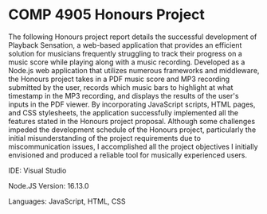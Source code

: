 # COMP 4905 Honours Project

The following Honours project report details the successful development of Playback Sensation, 
a web-based application that provides an efficient solution for musicians frequently struggling to track their progress on a music score while playing along with a music recording. 
Developed as a Node.js web application that utilizes numerous frameworks and middleware, the Honours project takes in a PDF music score and MP3 recording submitted by the user, 
records which music bars to highlight at what timestamp in the MP3 recording, and displays the results of the user's inputs in the PDF viewer. 
By incorporating JavaScript scripts, HTML pages, and CSS stylesheets, the application successfully implemented all the features stated in the Honours project proposal. 
Although some challenges impeded the development schedule of the Honours project, particularly the initial misunderstanding of the project requirements due to miscommunication issues, I accomplished all the project objectives I initially envisioned and produced a reliable tool for musically experienced users.

IDE: Visual Studio

Node.JS Version: 16.13.0

Languages: JavaScript, HTML, CSS
